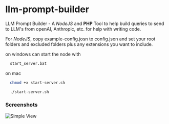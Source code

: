 # llm-prompt-builder
LLM Prompt Builder - A *NodeJS* and **PHP** Tool to help build queries to send to LLM's from openAI, Anthropic, etc. for help with writing code.

For *NodeJS*, copy example-config.josn to config.json and set your root folders and excluded folders plus any extensions you want to include.

on windows can start the node with
```bash
  start_server.bat
```


on mac

```bash
  chmod +x start-server.sh
```


```bash
  ./start-server.sh
```

### Screenshots

![Simple View](https://github.com/yardimli/llm-php-helper/blob/main/llm-prompt-builder.jpg?raw=true)
